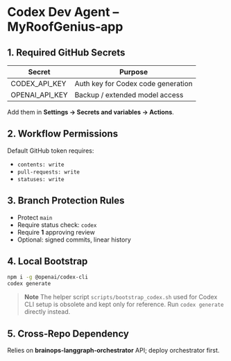 # Codex Dev Agent – MyRoofGenius‑app

## 1. Required GitHub Secrets
| Secret | Purpose |
|--------|---------|
| CODEX_API_KEY | Auth key for Codex code generation |
| OPENAI_API_KEY | Backup / extended model access |

Add them in **Settings → Secrets and variables → Actions**.

## 2. Workflow Permissions
Default GitHub token requires:
- `contents: write`
- `pull-requests: write`
- `statuses: write`

## 3. Branch Protection Rules
- Protect `main`
- Require status check: `codex`
- Require **1** approving review
- Optional: signed commits, linear history

## 4. Local Bootstrap
```bash
npm i -g @openai/codex-cli
codex generate
```

> **Note**
> The helper script `scripts/bootstrap_codex.sh` used for Codex CLI setup is
> obsolete and kept only for reference. Run `codex generate` directly instead.

## 5. Cross‑Repo Dependency
Relies on **brainops‑langgraph‑orchestrator** API; deploy orchestrator first.
